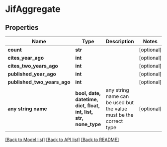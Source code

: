 # JifAggregate


## Properties
Name | Type | Description | Notes
------------ | ------------- | ------------- | -------------
**count** | **str** |  | [optional] 
**cites_year_ago** | **int** |  | [optional] 
**cites_two_years_ago** | **int** |  | [optional] 
**published_year_ago** | **int** |  | [optional] 
**published_two_years_ago** | **int** |  | [optional] 
**any string name** | **bool, date, datetime, dict, float, int, list, str, none_type** | any string name can be used but the value must be the correct type | [optional]

[[Back to Model list]](../README.md#documentation-for-models) [[Back to API list]](../README.md#documentation-for-api-endpoints) [[Back to README]](../README.md)


